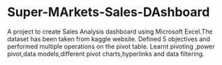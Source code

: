 # Super-MArkets-Sales-DAshboard
A project to create Sales Analysis dashboard using Microsoft Excel.The dataset has been taken from kaggle website. Defined 5 objectives and performed multiple operations on the pivot table. Learnt pivoting ,power pivot,data models,different pivot charts,hyperlinks and data filtering.
